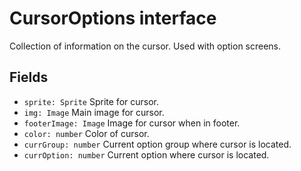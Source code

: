 # CursorOptions interface

Collection of information on the cursor. Used with option screens.

## Fields

- `sprite: Sprite` Sprite for cursor.
- `img: Image` Main image for cursor.
- `footerImage: Image` Image for cursor when in footer.
- `color: number` Color of cursor.
- `currGroup: number` Current option group where cursor is located.
- `currOption: number` Current option where cursor is located.